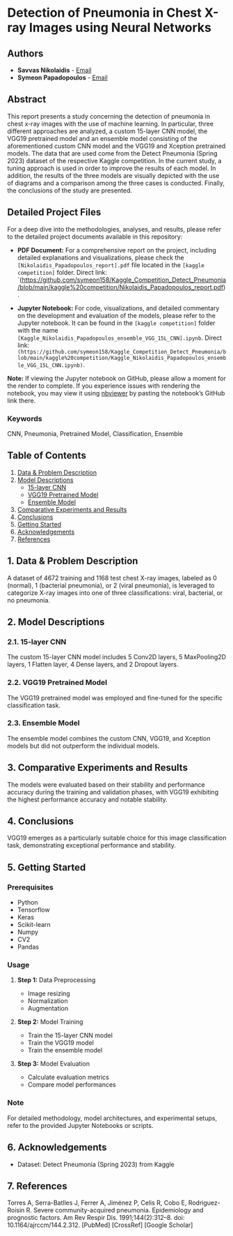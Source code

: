 # Detection of Pneumonia in Chest X-ray Images using Neural Networks

## Authors
- **Savvas Nikolaidis** - [Email](mailto:snikolaidis@ihu.edu.gr)
- **Symeon Papadopoulos** - [Email](mailto:spapadopoulos@ihu.edu.gr)

## Abstract
This report presents a study concerning the detection of pneumonia in chest x-ray images with the use of machine learning. In particular, three different approaches are analyzed, a custom 15-layer CNN model, the VGG19 pretrained model and an ensemble model consisting of the aforementioned custom CNN model and the VGG19 and Xception pretrained models. The data that are used come from the Detect Pneumonia (Spring 2023) dataset of the respective Kaggle competition. In the current study, a tuning approach is used in order to improve the results of each model. In addition, the results of the three models are visually depicted with the use of diagrams and a comparison among the three cases is conducted. Finally, the conclusions of the study are presented.

## Detailed Project Files <a name="detailed-project-files"></a>

For a deep dive into the methodologies, analyses, and results, please refer to the detailed project documents available in this repository:

- **PDF Document:** For a comprehensive report on the project, including detailed explanations and visualizations, please check the `[Nikolaidis_Papadopoulos_report].pdf` file located in the `[kaggle competition]` folder. Direct link: `(https://github.com/symeon158/Kaggle_Competition_Detect_Pneumonia/blob/main/kaggle%20competition/Nikolaidis_Papadopoulos_report.pdf).

- **Jupyter Notebook:** For code, visualizations, and detailed commentary on the development and evaluation of the models, please refer to the Jupyter notebook. It can be found in the `[kaggle competition]` folder with the name `[Kaggle_Nikolaidis_Papadopoulos_ensemble_VGG_15L_CNN].ipynb`. Direct link: `(https://github.com/symeon158/Kaggle_Competition_Detect_Pneumonia/blob/main/kaggle%20competition/Kaggle_Nikolaidis_Papadopoulos_ensemble_VGG_15L_CNN.ipynb)`.

**Note:** If viewing the Jupyter notebook on GitHub, please allow a moment for the render to complete. If you experience issues with rendering the notebook, you may view it using [nbviewer](https://nbviewer.jupyter.org/) by pasting the notebook’s GitHub link there.


### Keywords
CNN, Pneumonia, Pretrained Model, Classification, Ensemble

## Table of Contents
1. [Data & Problem Description](#data-problem-description)
2. [Model Descriptions](#model-descriptions)
   - [15-layer CNN](#15-layer-cnn)
   - [VGG19 Pretrained Model](#vgg19-pretrained-model)
   - [Ensemble Model](#ensemble-model)
3. [Comparative Experiments and Results](#comparative-experiments-and-results)
4. [Conclusions](#conclusions)
5. [Getting Started](#getting-started)
6. [Acknowledgements](#acknowledgements)
7. [References](#references)

## 1. Data & Problem Description <a name="data-problem-description"></a>
A dataset of 4672 training and 1168 test chest X-ray images, labeled as 0 (normal), 1 (bacterial pneumonia), or 2 (viral pneumonia), is leveraged to categorize X-ray images into one of three classifications: viral, bacterial, or no pneumonia.

## 2. Model Descriptions <a name="model-descriptions"></a>
### 2.1. 15-layer CNN <a name="15-layer-cnn"></a>
The custom 15-layer CNN model includes 5 Conv2D layers, 5 MaxPooling2D layers, 1 Flatten layer, 4 Dense layers, and 2 Dropout layers.

### 2.2. VGG19 Pretrained Model <a name="vgg19-pretrained-model"></a>
The VGG19 pretrained model was employed and fine-tuned for the specific classification task.

### 2.3. Ensemble Model <a name="ensemble-model"></a>
The ensemble model combines the custom CNN, VGG19, and Xception models but did not outperform the individual models.

## 3. Comparative Experiments and Results <a name="comparative-experiments-and-results"></a>
The models were evaluated based on their stability and performance accuracy during the training and validation phases, with VGG19 exhibiting the highest performance accuracy and notable stability.

## 4. Conclusions <a name="conclusions"></a>
VGG19 emerges as a particularly suitable choice for this image classification task, demonstrating exceptional performance and stability.

## 5. Getting Started <a name="getting-started"></a>
### Prerequisites
- Python
- Tensorflow
- Keras
- Scikit-learn
- Numpy
- CV2
- Pandas

### Usage
1. **Step 1:** Data Preprocessing
   - Image resizing
   - Normalization
   - Augmentation
   
2. **Step 2:** Model Training
   - Train the 15-layer CNN model
   - Train the VGG19 model
   - Train the ensemble model

3. **Step 3:** Model Evaluation
   - Calculate evaluation metrics
   - Compare model performances

### Note
For detailed methodology, model architectures, and experimental setups, refer to the provided Jupyter Notebooks or scripts.

## 6. Acknowledgements <a name="acknowledgements"></a>
- Dataset: Detect Pneumonia (Spring 2023) from Kaggle

## 7. References <a name="references"></a>
Torres A, Serra-Batlles J, Ferrer A, Jiménez P, Celis R, Cobo E, Rodriguez-Roisin R. Severe community-acquired pneumonia. Epidemiology and prognostic factors. Am Rev Respir Dis. 1991;144(2):312–8. doi: 10.1164/ajrccm/144.2.312. [PubMed] [CrossRef] [Google Scholar]
